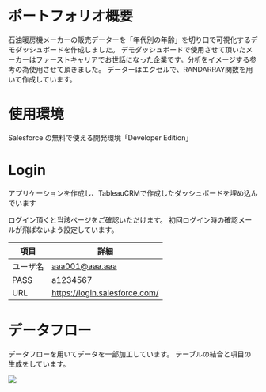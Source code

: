 # ポートフォリオ概要
石油暖房機メーカーの販売データーを「年代別の年齢」を切り口で可視化するデモダッシュボードを作成しました。
デモダッシュボードで使用させて頂いたメーカーはファーストキャリアでお世話になった企業です。分析をイメージする参考の為使用させて頂きました。
データーはエクセルで、RANDARRAY関数を用いて作成しています。

# 使用環境
Salesforce の無料で使える開発環境「Developer Edition」


# Login
アプリケーションを作成し、TableauCRMで作成したダッシュボードを埋め込んでいます

ログイン頂くと当該ページをご確認いただけます。
初回ログイン時の確認メールが飛ばないよう設定しています。

|  項目  |  詳細  |
| ---- | ---- |
|  ユーザ名  |  aaa001@aaa.aaa  |
|  PASS  |  a1234567  |
|  URL  |  https://login.salesforce.com/  |



# データフロー

データフローを用いてデータを一部加工しています。
テーブルの結合と項目の生成をしています。

![](https://gyazo.com/a86482d94a1e556f19422682be997132.png)
